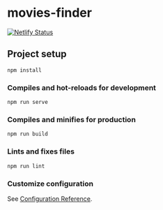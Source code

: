 # movies-finder

[![Netlify Status](https://api.netlify.com/api/v1/badges/f9bf5c05-29b6-4ba2-aa20-2791ac6641af/deploy-status)](https://app.netlify.com/sites/elegant-thompson-47520c/deploys)

## Project setup
```
npm install
```

### Compiles and hot-reloads for development
```
npm run serve
```

### Compiles and minifies for production
```
npm run build
```

### Lints and fixes files
```
npm run lint
```

### Customize configuration
See [Configuration Reference](https://cli.vuejs.org/config/).
